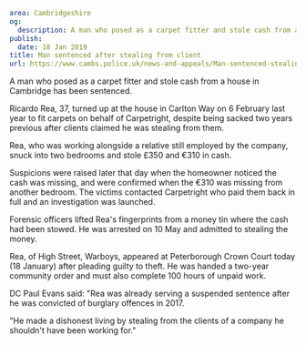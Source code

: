 ```yaml
area: Cambridgeshire
og:
  description: A man who posed as a carpet fitter and stole cash from a house in Cambridge has been sentenced.
publish:
  date: 18 Jan 2019
title: Man sentenced after stealing from client
url: https://www.cambs.police.uk/news-and-appeals/Man-sentenced-stealing-client
```

A man who posed as a carpet fitter and stole cash from a house in Cambridge has been sentenced.

Ricardo Rea, 37, turned up at the house in Carlton Way on 6 February last year to fit carpets on behalf of Carpetright, despite being sacked two years previous after clients claimed he was stealing from them.

Rea, who was working alongside a relative still employed by the company, snuck into two bedrooms and stole £350 and €310 in cash.

Suspicions were raised later that day when the homeowner noticed the cash was missing, and were confirmed when the €310 was missing from another bedroom. The victims contacted Carpetright who paid them back in full and an investigation was launched.

Forensic officers lifted Rea's fingerprints from a money tin where the cash had been stowed. He was arrested on 10 May and admitted to stealing the money.

Rea, of High Street, Warboys, appeared at Peterborough Crown Court today (18 January) after pleading guilty to theft. He was handed a two-year community order and must also complete 100 hours of unpaid work.

DC Paul Evans said: "Rea was already serving a suspended sentence after he was convicted of burglary offences in 2017.

"He made a dishonest living by stealing from the clients of a company he shouldn't have been working for."
